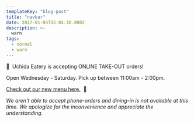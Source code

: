 ```yaml
---
templateKey: "blog-post"
title: "navbar"
date: 2017-01-04T15:04:10.000Z
description: >-
  warn
tags:
  - normal
  - warn
---
```


👋&nbsp;&nbsp;Uchida Eatery is accepting ONLINE TAKE-OUT orders!

Open Wednesday - Saturday. Pick up between 11:00am - 2:00pm.

[Check out our new menu here.](https://uchida-eatery.square.site/)&nbsp;&nbsp;🎉

_We aren't able to accept phone-orders and dining-in is not
available at this time. We apologize for the inconvenience and
appreciate the understanding._